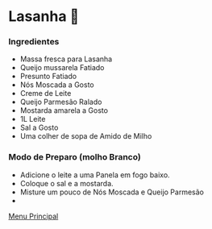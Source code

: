 # Lasanha :sandwich:

### Ingredientes
* Massa fresca para Lasanha
* Queijo mussarela Fatiado
* Presunto Fatiado
* Nós Moscada a Gosto
* Creme de Leite
* Queijo Parmesão Ralado 
* Mostarda amarela a Gosto 
* 1L Leite
* Sal a Gosto
* Uma colher de sopa de Amido de Milho
### Modo de Preparo (molho Branco)
* Adicione o leite a uma Panela em fogo baixo.
* Coloque o sal e a mostarda.
* Misture um pouco de Nós Moscada e Queijo Parmesão
* 

[Menu Principal](https://github.com/OdairPanizziJunior/livro-receitas)
